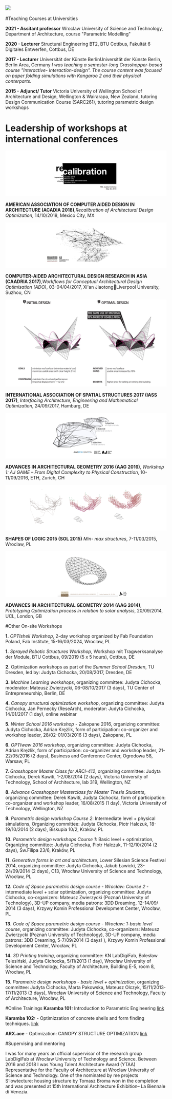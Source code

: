
![](./assets/graphics-master-areas.png)


#Teaching Courses at Universities

**2021 - Assitant professor**
Wroclaw University of Science and Technology,
Department of Architecture, course "Parametric Modelling"

**2020 - Lecturer**
Structural Engineering BT2, BTU Cottbus, Fakultät 6 Digitales Entwerfen, Cottbus, DE

**2017 - Lecturer**
Universität der Künste BerlinUniversität der Künste Berlin, Berlin Area, Germany
*I was teaching a semester-long Grasshopper-based course "Interactive- Interaction-design". The course content was focused on paper folding simulations with Kangaroo 2 and their physical conterparts.*

**2015 - Adjunct/ Tutor**
Victoria University of Wellington
School of Architecture and Design, Wellington & Wairarapa, New Zealand, tutoring Design Communication Course (SARC261), tutoring parametric design workshops


# Leadership of workshops at international conferences
![](../../assets/science/jmc.png)

**AMERICAN ASSOCIATION OF COMPUTER AIDED DESIGN IN ARCHITECTURE (ACADIA 2018)**,*Recalibration of Architectural Design Optimization*, 14/10/2018, Mexico City, MX

![](../../assets/science/jmc2.png)

**COMPUTER-AIDED ARCHITECTURAL DESIGN RESEARCH IN ASIA (CAADRIA 2017)**,*Workflows for Conceptual Architectural Design Optimisation (ADO)*, 03-04/04/2017, Xi'an JiaotongLiverpool University, Suzhou, CN


![](../../assets/science/IASS2017b.png)

**INTERNATIONAL ASSOCIATION OF SPATIAL STRUCTURES 2017 (IASS 2017)**, *Interfacing Architecture, Engineering and Mathematical Optimization*, 24/09/2017, Hamburg, DE


![](../../assets/science/jmc4.png)

**ADVANCES IN ARCHITECTURAL GEOMETRY 2016 (AAG 2016)**, *Workshop 1: AJ GAME – From Digital Complexity to Physical Construction*, 10-11/09/2016, ETH, Zurich, CH


![](../../assets/science/jmc5.png)

**SHAPES OF LOGIC 2015 (SOL 2015)**
*Min- max structures*, 7-11/03/2015, Wroclaw, PL

![](../../assets/science/jmc6.png)

**ADVANCES IN ARCHITECTURAL GEOMETRY 2014 (AAG 2014)**, *Prototyping Optimization process in relation to solar analysis*, 20/09/2014, UCL, London, GB

#Other On-site Workshops

**1.**  *OPTIshell Workshop*, 2-day workshop organized by Fab Foundation Poland, Fab Institute, 15-16/03/2024, Wroclaw, PL

**1.**  *Sprayed Robotic Structures Workshop*, Workshop mit Tragwerksanalyse der Module, BTU Cottbus, 09/2019 (5 x 5 hours), Cottbus, DE

**2.** Optimization workshops as part of the *Summer School Dresden*, TU Dresden, led by: Judyta Cichocka, 20/08/2017, Dresden, DE

**3.** *Machine Learning workshops*, organizing committee: Judyta Cichocka, moderator: Mateusz Zwierzycki, 06-08/10/2017 (3 days), TU Center of Entrepreneurship, Berlin, DE

**4.** *Canopy structural optimization workshop*, organizing committee: Judyta Cichocka, Jan Pernecky (ReseArch), moderator: Judyta Cichocka, 14/01/2017 (1 day), online webinar

**5.** *Winter School 2016 workshop* - Zakopane 2016, organizing committee: Judyta Cichocka, Adrian Krężlik, form of participation: co-organizer and workshop leader, 28/02-01/03/2016 (3 days), Zakopane, PL

**6.** *OPTIwaw 2016 workshop*, organizing committee: Judyta Cichocka, Adrian Krężlik, form of participation: co-organizer and workshop leader, 21-22/05/2016 (2 days), Business and Conference Center, Ogrodowa 58, Warsaw, PL

**7.** *Grasshopper Master Class for ARCI-412*, organizing committee: Judyta Cichocka, Derek Kawiti, 1-2/08/2014 (2 days), Victoria University of Technology, School of Architecture, lab 319, Wellington, NZ

**8.** *Advance Grasshopper Masterclass for Master Thesis Students*, organizing committee: Derek Kawiti, Judyta Cichocka, form of participation: co-organizer and workshop leader, 16/08/2015 (1 day), Victoria University of Technology, Wellington, NZ

**9.** *Parametric design workshop Course 2*: Intermediate level + physical simulations, Organizing committee: Judyta Cichocka, Piotr Halczuk, 18-19/10/2014 (2 days), Biskupia 10/2, Kraków, PL

**10.** *Parametric design workshops Course 1*: Basic level + optimization, Organizing committee: Judyta Cichocka, Piotr Halczuk, 11-12/10/2014 (2 days), Św.Filipa 23/6, Kraków, PL

**11.** *Generative forms in art and architecture*, Lower Silesian Science Festival 2014, organizing committee: Judyta Cichocka, Jakub Ławicki, 23-24/09/2014 (2 days), C13, Wrocław University of Science and Technology, Wrocław, PL

**12.** *Code of Space parametric design course - Wrocław: Course 2* - intermediate level + solar optimization, organizing committee: Judyta Cichocka, co-organizers: Mateusz Zwierzycki (Poznań University of Technology), 3D-UP company, media patrons: 3DD Dreaming, 12-14/09/ 2014 (3 days), Krzywy Komin Professional Development Center, Wrocław, PL

**13.** *Code of Space parametric design course - Wrocław: 1-basic level course*, organizing committee: Judyta Cichocka, co-organizers: Mateusz Zwierzycki (Poznań University of Technology), 3D-UP company, media patrons: 3DD Dreaming, 5-7/09/2014 (3 days) ), Krzywy Komin Professional Development Center, Wrocław, PL

**14.** *3D Printing training*, organizing committee: KN LabDigiFab, Bolesław Telesiński, Judyta Cichocka, 5/11/2013 (1 day), Wrocław University of Science and Technology, Faculty of Architecture, Building E-5, room 8, Wrocław, PL

**15.** *Parametric design workshops - basic level + optimization*, organizing committee: Judyta Cichocka, Marta Pakowska, Mateusz Olczyk, 15/11/2013-17/11/2013 (3 days), Wrocław University of Science and Technology, Faculty of Architecture, Wrocław, PL

#Online Trainings
**Karamba 101:** Introduction to Parametric Engineering
[link](https://www.thinkparametric.com/courses/karamba-101-introduction-to-parametric-engineering)

**Karamba 102:** - Optimizzation of concrete shells and form finding techniques.
[link](https://www.thinkparametric.com/courses/karamba-102)

**ARX.ace** - Optimization: CANOPY STRUCTURE OPTIMIZATION [link](https://arxace.com/courses/optimization-canopy-structure-optimization/)


#Supervising and mentoring

I was for many years an official supervisor of the research group LabDigiFab at Wroclaw University of Technology and Science. Between 2016 and 2018 I was Young Talent Architecture Award (YTAA) Representative for the Faculty of Architecture at Wroclaw University of Science and Technology. One of the nominated by me projects S’lowtecture: housing structure by Tomasz Broma won in the completion and was presented at 15th International Architecture Exhibition– La Biennale di Venezia.
